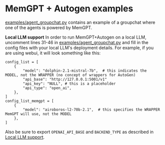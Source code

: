 # MemGPT + Autogen examples
[examples/agent_groupchat.py](examples/agent_groupchat.py) contains an example of a groupchat where one of the agents is powered by MemGPT.

**Local LLM support**
In order to run MemGPT+Autogen on a local LLM, uncomment lines 31-46 in [examples/agent_groupchat.py](exmaples/agent_groupchat.py) and fill in the config files with your local LLM's deployment details. For example, if you are using webui, it will look something like this:

```
config_list = [
    {
        "model": "dolphin-2.1-mistral-7b",  # this indicates the MODEL, not the WRAPPER (no concept of wrappers for AutoGen)
        "api_base": "http://127.0.0.1:5001/v1"
        "api_key": "NULL", # this is a placeholder
        "api_type": "open_ai",
    },
]
config_list_memgpt = [
    {
        "model": "airoboros-l2-70b-2.1",  # this specifies the WRAPPER MemGPT will use, not the MODEL
    },
]
```

Also be sure to export `OPENAI_API_BASE` and `BACKEND_TYPE` as described in [Local LLM support](../local_llm).
